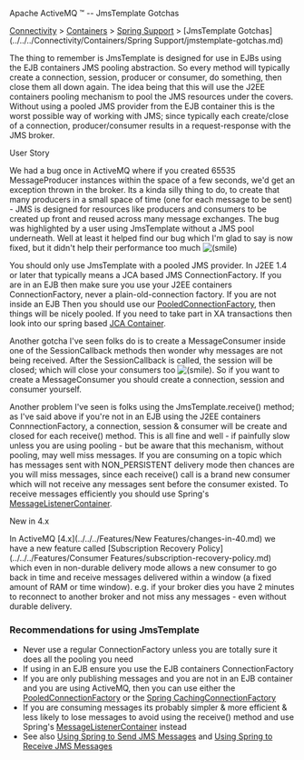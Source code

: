 Apache ActiveMQ ™ -- JmsTemplate Gotchas 

[Connectivity](../../../connectivity.md) > [Containers](../../../Connectivity/containers.md) > [Spring Support](Connectivity/Containers/spring-Community/support.md) > [JmsTemplate Gotchas](../../../Connectivity/Containers/Spring Support/jmstemplate-gotchas.md)


The thing to remember is JmsTemplate is designed for use in EJBs using the EJB containers JMS pooling abstraction. So every method will typically create a connection, session, producer or consumer, do something, then close them all down again. The idea being that this will use the J2EE containers pooling mechanism to pool the JMS resources under the covers. Without using a pooled JMS provider from the EJB container this is the worst possible way of working with JMS; since typically each create/close of a connection, producer/consumer results in a request-response with the JMS broker.

User Story

We had a bug once in ActiveMQ where if you created 65535 MessageProducer instances within the space of a few seconds, we'd get an exception thrown in the broker. Its a kinda silly thing to do, to create that many producers in a small space of time (one for each message to be sent) - JMS is designed for resources like producers and consumers to be created up front and reused across many message exchanges. The bug was highlighted by a user using JmsTemplate without a JMS pool underneath. Well at least it helped find our bug which I'm glad to say is now fixed, but it didn't help their performance too much ![(smile)](https://cwiki.apache.org/confluence/s/en_GB/5997/6f42626d00e36f53fe51440403446ca61552e2a2.1/_/images/icons/emoticons/smile.png)

You should only use JmsTemplate with a pooled JMS provider. In J2EE 1.4 or later that typically means a JCA based JMS ConnectionFactory. If you are in an EJB then make sure you use your J2EE containers ConnectionFactory, never a plain-old-connection factory. If you are not inside an EJB Then you should use our [PooledConnectionFactory](http://activemq.apache.org/maven/activemq-core/apidocs/org/apache/activemq/pool/PooledConnectionFactory.html), then things will be nicely pooled. If you need to take part in XA transactions then look into our spring based [JCA Container](../../../Connectivity/Containers/jca-container.md).

Another gotcha I've seen folks do is to create a MessageConsumer inside one of the SessionCallback methods then wonder why messages are not being received. After the SessionCallback is called, the session will be closed; which will close your consumers too ![(smile)](https://cwiki.apache.org/confluence/s/en_GB/5997/6f42626d00e36f53fe51440403446ca61552e2a2.1/_/images/icons/emoticons/smile.png). So if you want to create a MessageConsumer you should create a connection, session and consumer yourself.

Another problem I've seen is folks using the JmsTemplate.receive() method; as I've said above if you're not in an EJB using the J2EE containers ConnnectionFactory, a connection, session & consumer will be create and closed for each receive() method. This is all fine and well - if painfully slow unless you are using pooling - but be aware that this mechanism, without pooling, may well miss messages. If you are consuming on a topic which has messages sent with NON_PERSISTENT delivery mode then chances are you will miss messages, since each receive() call is a brand new consumer which will not receive any messages sent before the consumer existed. To receive messages efficiently you should use Spring's [MessageListenerContainer](http://static.springsource.org/spring/docs/2.5.x/reference/FAQ/jms.md#Community/FAQ/jms.mdp).

New in 4.x

In ActiveMQ [4.x](../../../Features/New Features/changes-in-40.md) we have a new feature called [Subscription Recovery Policy](../../../Features/Consumer Features/subscription-recovery-policy.md) which even in non-durable delivery mode allows a new consumer to go back in time and receive messages delivered within a window (a fixed amount of RAM or time window). e.g. if your broker dies you have 2 minutes to reconnect to another broker and not miss any messages - even without durable delivery.

### Recommendations for using JmsTemplate

*   Never use a regular ConnectionFactory unless you are totally sure it does all the pooling you need
*   If using in an EJB ensure you use the EJB containers ConnectionFactory
*   If you are only publishing messages and you are not in an EJB container and you are using ActiveMQ, then you can use either the [PooledConnectionFactory](http://activemq.codehaus.org/maven/apidocs/org/activemq/pool/PooledConnectionFactory.html) or the [Spring CachingConnectionFactory](http://static.springsource.org/spring/docs/2.5.x/api/org/springframework/jms/connection/CachingConnectionFactory.html)
*   If you are consuming messages its probably simpler & more efficient & less likely to lose messages to avoid using the receive() method and use Spring's [MessageListenerContainer](http://static.springsource.org/spring/docs/2.5.x/reference/FAQ/jms.md#Community/FAQ/jms.mdp) instead
*   See also [Using Spring to Send JMS Messages](http://bsnyderblog.blogspot.com/2010/02/using-spring-jmstemplate-to-send-/FAQ/jms.md) and [Using Spring to Receive JMS Messages](http://bsnyderblog.blogspot.com/2010/02/using-spring-to-receive-jms-messages.html)

